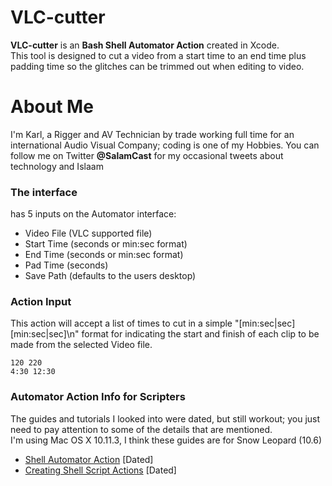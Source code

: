 # VLC-cutter

**VLC-cutter** is an __Bash Shell Automator Action__ created in Xcode.  
This tool is designed to cut a video from a start time to an end time plus
padding time so the glitches can be trimmed out when editing to video.  

# About Me

I'm Karl, a Rigger and AV Technician by trade working full time for an international
Audio Visual Company; coding is one of my Hobbies.  You can follow me on Twitter
__@SalamCast__ for my occasional tweets about technology and Islaam

### The interface

has 5 inputs on the Automator interface:

- Video File (VLC supported file)
- Start Time (seconds or min:sec format)
- End Time (seconds or min:sec format)
- Pad Time (seconds)
- Save Path (defaults to the users desktop)

### Action Input

This action will accept a list of times to cut in a simple "[min:sec|sec] [min:sec|sec]\n"
format for indicating the start and finish of each clip to be made from the selected
Video file.

```
120 220
4:30 12:30
```

### Automator Action Info for Scripters

The guides and tutorials I looked into were dated, but still workout; you just
need to pay attention to some of the details that are mentioned.  
I'm using Mac OS X 10.11.3, I think these guides are for Snow Leopard (10.6)

- [Shell Automator Action](https://macosxautomation.com/automator/shellacaction/index.html) [Dated]
- [Creating Shell Script Actions](https://developer.apple.com/library/mac/documentation/AppleApplications/Conceptual/AutomatorConcepts/Articles/ShellScriptActions.html#//apple_ref/doc/uid/TP40002078-BCIBAEAC) [Dated]
